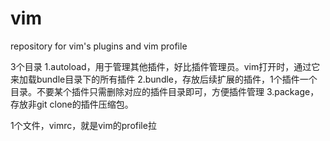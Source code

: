 vim
===

repository for vim's plugins and vim profile

3个目录
1.autoload，用于管理其他插件，好比插件管理员。vim打开时，通过它来加载bundle目录下的所有插件
2.bundle，存放后续扩展的插件，1个插件一个目录。不要某个插件只需删除对应的插件目录即可，方便插件管理
3.package，存放非git clone的插件压缩包。

1个文件，vimrc，就是vim的profile拉
